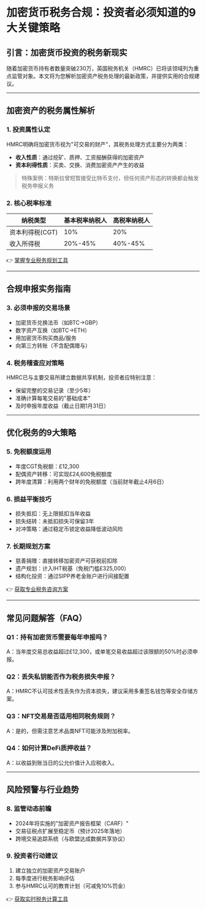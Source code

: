 # 加密货币税务合规：投资者必须知道的9大关键策略

## 引言：加密货币投资的税务新现实
随着加密货币持有者数量突破230万，英国税务机关（HMRC）已将该领域列为重点监管对象。本文将为您解析加密资产税务处理的最新政策，并提供实用的合规建议。

---

## 加密资产的税务属性解析

### 1. 投资属性认定
HMRC明确将加密货币视为"可交易的财产"，其税务处理方式主要分为两类：
- **收入性质**：通过挖矿、质押、工资报酬获得的加密资产
- **资本利得性质**：买卖、交换、消费加密资产产生的收益

> 特殊案例：特斯拉曾短暂接受比特币支付，但任何资产形态的转换都会触发税务申报义务

### 2. 核心税率标准
| 纳税类型       | 基本税率纳税人 | 高税率纳税人 |
|----------------|----------------|--------------|
| 资本利得税(CGT)| 10%            | 20%          |
| 收入所得税     | 20%-45%        | 40%-45%      |

👉 [掌握专业税务规划工具](https://bit.ly/okx_welcome)

---

## 合规申报实务指南

### 3. 必须申报的交易场景
- 加密货币兑换法币（如BTC→GBP）
- 数字资产互换（如BTC→ETH）
- 用加密货币购买商品/服务
- 向第三方转账（不含配偶赠与）

### 4. 税务稽查应对策略
HMRC已与主要交易所建立数据共享机制，投资者应特别注意：
- 保留完整的交易记录（至少5年）
- 准确计算每笔交易的"基础成本"
- 及时申报年度收益（截止日期1月31日）

---

## 优化税务的9大策略

### 5. 免税额度运用
- 年度CGT免税额：£12,300
- 配偶资产转移：可实现£24,600免税额度
- 跨年度清算：利用两个财年的免税额度（当前财年截止4月6日）

### 6. 损益平衡技巧
- 损失抵扣：无上限抵扣当年收益
- 损失结转：未抵扣损失可保留3年
- 对冲策略：通过稳定币锁定收益降低波动风险

### 7. 长期规划方案
- 慈善捐赠：直接转移加密资产可获税前扣除
- 遗产规划：计入IHT税基（免税门槛£325,000）
- 结构化投资：通过SIPP养老金账户进行间接配置

👉 [获取专业税务咨询方案](https://bit.ly/okx_welcome)

---

## 常见问题解答（FAQ）

### Q1：持有加密货币需要每年申报吗？
A：当年度交易总收益超过£12,300，或单笔交易收益超过该限额的50%时必须申报。

### Q2：丢失私钥能否作为税务损失申报？
A：HMRC不认可技术性丢失作为资本损失，建议采用多重签名钱包等安全存储方案。

### Q3：NFT交易是否适用相同税务规则？
A：是的，但需注意艺术品类NFT可能涉及附加税率。

### Q4：如何计算DeFi质押收益？
A：以收益到账当日的公允价值计入应税收入。

---

## 风险预警与行业趋势

### 8. 监管动态前瞻
- 2024年将实施的"加密资产报告框架（CARF）"
- 交易征税点扩展至稳定币（预计2025年落地）
- 跨境交易追踪系统（与欧盟达成数据共享协议）

### 9. 投资者行动建议
1. 建立独立的加密资产交易账户
2. 每季度进行税务影响评估
3. 参与HMRC认可的教育计划（可减免10%罚金）

👉 [获取实时税务计算工具](https://bit.ly/okx_welcome)